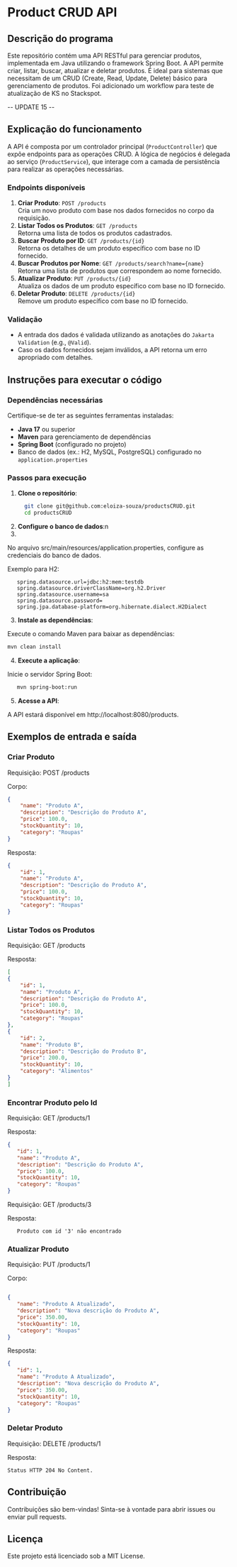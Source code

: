 # Product CRUD API

## Descrição do programa
Este repositório contém uma API RESTful para gerenciar produtos, implementada em Java utilizando o framework Spring Boot. A API permite criar, listar, buscar, atualizar e deletar produtos. É ideal para sistemas que necessitam de um CRUD (Create, Read, Update, Delete) básico para gerenciamento de produtos.
Foi adicionado um workflow para teste de atualização de KS no Stackspot.

-- UPDATE 15 --

## Explicação do funcionamento
A API é composta por um controlador principal (`ProductController`) que expõe endpoints para as operações CRUD. A lógica de negócios é delegada ao serviço (`ProductService`),
 que interage com a camada de persistência para realizar as operações necessárias.

### Endpoints disponíveis
1. **Criar Produto**: `POST /products`  
   Cria um novo produto com base nos dados fornecidos no corpo da requisição.
2. **Listar Todos os Produtos**: `GET /products`  
   Retorna uma lista de todos os produtos cadastrados.
3. **Buscar Produto por ID**: `GET /products/{id}`  
   Retorna os detalhes de um produto específico com base no ID fornecido.
4. **Buscar Produtos por Nome**: `GET /products/search?name={name}`  
   Retorna uma lista de produtos que correspondem ao nome fornecido.
5. **Atualizar Produto**: `PUT /products/{id}`  
   Atualiza os dados de um produto específico com base no ID fornecido.
6. **Deletar Produto**: `DELETE /products/{id}`  
   Remove um produto específico com base no ID fornecido.

### Validação
- A entrada dos dados é validada utilizando as anotações do `Jakarta Validation` (e.g., `@Valid`).
- Caso os dados fornecidos sejam inválidos, a API retorna um erro apropriado com detalhes.

## Instruções para executar o código

### Dependências necessárias
Certifique-se de ter as seguintes ferramentas instaladas:
- **Java 17** ou superior
- **Maven** para gerenciamento de dependências
- **Spring Boot** (configurado no projeto)
- Banco de dados (ex.: H2, MySQL, PostgreSQL) configurado no `application.properties`

### Passos para execução
1. **Clone o repositório**:
   ```bash
     git clone git@github.com:eloiza-souza/productsCRUD.git
     cd productsCRUD
   ```
2. **Configure o banco de dados**:n
3. 

No arquivo src/main/resources/application.properties, configure as credenciais do banco de dados. 

Exemplo para H2:
   ```
      spring.datasource.url=jdbc:h2:mem:testdb
      spring.datasource.driverClassName=org.h2.Driver
      spring.datasource.username=sa
      spring.datasource.password=
      spring.jpa.database-platform=org.hibernate.dialect.H2Dialect
   ```

3. **Instale as dependências**:

Execute o comando Maven para baixar as dependências:

````bash
mvn clean install
````

4. **Execute a aplicação**:

Inicie o servidor Spring Boot:
   ```bash
      mvn spring-boot:run
   ```

5. **Acesse a API**:

A API estará disponível em http://localhost:8080/products.

## Exemplos de entrada e saída
### Criar Produto
Requisição: POST /products

Corpo:

````json
{
    "name": "Produto A",
    "description": "Descrição do Produto A",
    "price": 100.0,
    "stockQuantity": 10,
    "category": "Roupas"
}
````
Resposta:
````json
{
    "id": 1,
    "name": "Produto A",
    "description": "Descrição do Produto A",
    "price": 100.0,
    "stockQuantity": 10,
    "category": "Roupas"
}
````

### Listar Todos os Produtos

Requisição: GET /products

Resposta:

````json
[
{
    "id": 1,
    "name": "Produto A",
    "description": "Descrição do Produto A",
    "price": 100.0,
    "stockQuantity": 10,
    "category": "Roupas"
},
{
    "id": 2,
    "name": "Produto B",
    "description": "Descrição do Produto B",
    "price": 200.0,
    "stockQuantity": 10,
    "category": "Alimentos"
}
]
````

### Encontrar Produto pelo Id
Requisição: GET /products/1

Resposta:

````json
{
   "id": 1,
   "name": "Produto A",
   "description": "Descrição do Produto A",
   "price": 100.0,
   "stockQuantity": 10,
   "category": "Roupas"
}
````
Requisição: GET /products/3

Resposta:

````
   Produto com id '3' não encontrado
````
### Atualizar Produto
Requisição: PUT /products/1

Corpo:

````json

{
   "name": "Produto A Atualizado",
   "description": "Nova descrição do Produto A",
   "price": 350.00,
   "stockQuantity": 10,
   "category": "Roupas"
}
````
Resposta:

````json
{
   "id": 1,
   "name": "Produto A Atualizado",
   "description": "Nova descrição do Produto A", 
   "price": 350.00, 
   "stockQuantity": 10,
   "category": "Roupas"
}
````

### Deletar Produto
Requisição: DELETE /products/1

Resposta:
````declarative
Status HTTP 204 No Content.
````

## Contribuição
Contribuições são bem-vindas! Sinta-se à vontade para abrir issues ou enviar pull requests.

## Licença
Este projeto está licenciado sob a MIT License.
